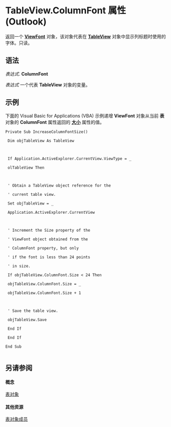 
# TableView.ColumnFont 属性 (Outlook)

返回一个  **[ViewFont](cbd7c6ce-f49a-1627-0ad9-a019911fb47b.md)** 对象，该对象代表在 **[TableView](026e27f8-1655-060d-e8cc-87eaaf4f1510.md)** 对象中显示列标题时使用的字体。只读。


## 语法

 _表达式_. **ColumnFont**

 _表达式_ 一个代表 **TableView** 对象的变量。


## 示例

下面的 Visual Basic for Applications (VBA) 示例递增 **ViewFont** 对象从当前 **表** 对象的 **ColumnFont** 属性返回的 **[大小](3eecba24-6e4e-637f-bffb-21def66127d8.md)** 属性的值。


```
Private Sub IncreaseColumnFontSize() 
 
 Dim objTableView As TableView 
 
 
 
 If Application.ActiveExplorer.CurrentView.ViewType = _ 
 
 olTableView Then 
 
 
 
 ' Obtain a TableView object reference for the 
 
 ' current table view. 
 
 Set objTableView = _ 
 
 Application.ActiveExplorer.CurrentView 
 
 
 
 ' Increment the Size property of the 
 
 ' ViewFont object obtained from the 
 
 ' ColumnFont property, but only 
 
 ' if the font is less than 24 points 
 
 ' in size. 
 
 If objTableView.ColumnFont.Size < 24 Then 
 
 objTableView.ColumnFont.Size = _ 
 
 objTableView.ColumnFont.Size + 1 
 
 
 
 ' Save the table view. 
 
 objTableView.Save 
 
 End If 
 
 End If 
 
End Sub 
 

```


## 另请参阅


#### 概念


[表对象](026e27f8-1655-060d-e8cc-87eaaf4f1510.md)
#### 其他资源


[表对象成员](2cc17ec6-12cf-d335-9370-d3922b45510e.md)